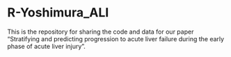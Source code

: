 # R-Yoshimura_ALI
This is the repository for sharing the code and data for our paper “Stratifying and predicting progression to acute liver failure during the early phase of acute liver injury”.
